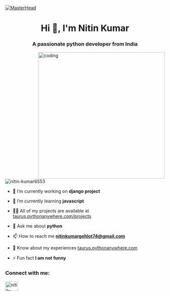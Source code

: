 [![MasterHead](https://www.eventsmhssp.in/wp-content/uploads/2021/04/Python-banner.png)](https://taurus.pythonanywhere.com)
<h1 align="center">Hi 👋, I'm Nitin Kumar</h1>
<h3 align="center">A passionate python developer from India</h3>
<img align="right" alt="coding" width="400" src="https://camo.githubusercontent.com/5ddf73ad3a205111cf8c686f687fc216c2946a75005718c8da5b837ad9de78c9/68747470733a2f2f7468756d62732e6766796361742e636f6d2f4576696c4e657874446576696c666973682d736d616c6c2e676966">

<p align="left"> <img src="https://komarev.com/ghpvc/?username=nitin-kumar6553&label=Profile%20views&color=0e75b6&style=flat" alt="nitin-kumar6553" /> </p>

- 🔭 I’m currently working on **django project**

- 🌱 I’m currently learning **javascript**

- 👨‍💻 All of my projects are available at [taurus.pythonanywhere.com/projects](taurus.pythonanywhere.com/projects)

- 💬 Ask me about **python**

- 📫 How to reach me **nitinkumargehlot74@gmail.com**

- 📄 Know about my experiences [taurus.pythonanywhere.com](taurus.pythonanywhere.com)

- ⚡ Fun fact **I am not funny**

<h3 align="left">Connect with me:</h3>
<p align="left">
<a href="https://linkedin.com/in/nitin-kumar-959420166" target="blank"><img align="center" src="https://raw.githubusercontent.com/rahuldkjain/github-profile-readme-generator/master/src/images/icons/Social/linked-in-alt.svg" alt="nitin-kumar-959420166" height="30" width="40" /></a>
</p>
